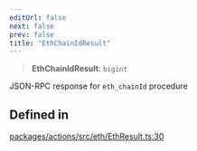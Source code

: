 ```yaml
---
editUrl: false
next: false
prev: false
title: "EthChainIdResult"
---
```


> **EthChainIdResult**: `bigint`

JSON-RPC response for `eth_chainId` procedure

## Defined in

[packages/actions/src/eth/EthResult.ts:30](https://github.com/evmts/tevm-monorepo/blob/main/packages/actions/src/eth/EthResult.ts#L30)
